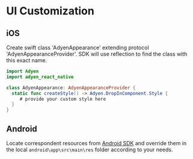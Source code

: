 # UI Customization

## iOS

Create swift class 'AdyenAppearance' extending protocol 'AdyenAppearanceProvider'.
SDK will use reflection to find the class with this exact name.

```swift
import Adyen
import adyen_react_native

class AdyenAppearance: AdyenAppearanceProvider {
  static func createStyle() -> Adyen.DropInComponent.Style {
     # provide your custom style here
  }
}
```

## Android

Locate correspondent resources from [Android SDK](https://github.com/Adyen/adyen-android/tree/v4) and override them in the local `android\app\src\main\res` folder according to your needs.
